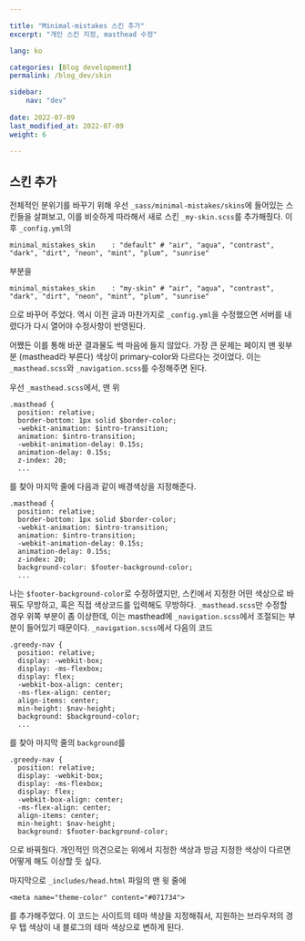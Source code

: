 ```yaml
---

title: "Minimal-mistakes 스킨 추가"
excerpt: "개인 스킨 지정, masthead 수정"

lang: ko

categories: [Blog development]
permalink: /blog_dev/skin

sidebar: 
    nav: "dev"
    
date: 2022-07-09
last_modified_at: 2022-07-09
weight: 6

---
```


## 스킨 추가

전체적인 분위기를 바꾸기 위해 우선 `_sass/minimal-mistakes/skins`에 들어있는 스킨들을 살펴보고, 이를 비슷하게 따라해서 새로 스킨 `_my-skin.scss`를 추가해줬다. 이후 `_config.yml`의 
```
minimal_mistakes_skin    : "default" # "air", "aqua", "contrast", "dark", "dirt", "neon", "mint", "plum", "sunrise"
```
부분을
```
minimal_mistakes_skin    : "my-skin" # "air", "aqua", "contrast", "dark", "dirt", "neon", "mint", "plum", "sunrise"
```
으로 바꾸어 주었다. 역시 이전 글과 마찬가지로 `_config.yml`을 수정했으면 서버를 내렸다가 다시 열어야 수정사항이 반영된다.

어쨌든 이를 통해 바꾼 결과물도 썩 마음에 들지 않았다. 가장 큰 문제는 페이지 맨 윗부분 (masthead라 부른다) 색상이 primary-color와 다르다는 것이었다. 이는 `_masthead.scss`와 `_navigation.scss`를 수정해주면 된다. 

우선 `_masthead.scss`에서, 맨 위
```
.masthead {
  position: relative;
  border-bottom: 1px solid $border-color;
  -webkit-animation: $intro-transition;
  animation: $intro-transition;
  -webkit-animation-delay: 0.15s;
  animation-delay: 0.15s;
  z-index: 20;
  ...
```
를 찾아 마지막 줄에 다음과 같이 배경색상을 지정해준다. 
```
.masthead {
  position: relative;
  border-bottom: 1px solid $border-color;
  -webkit-animation: $intro-transition;
  animation: $intro-transition;
  -webkit-animation-delay: 0.15s;
  animation-delay: 0.15s;
  z-index: 20;
  background-color: $footer-background-color;
  ...
```
나는 `$footer-background-color`로 수정하였지만, 스킨에서 지정한 어떤 색상으로 바꿔도 무방하고, 혹은 직접 색상코드를 입력해도 무방하다. `_masthead.scss`만 수정할 경우 위쪽 부분이 좀 이상한데, 이는 masthead에 `_navigation.scss`에서 조절되는 부분이 들어있기 때문이다. `_navigation.scss`에서 다음의 코드
```
.greedy-nav {
  position: relative;
  display: -webkit-box;
  display: -ms-flexbox;
  display: flex;
  -webkit-box-align: center;
  -ms-flex-align: center;
  align-items: center;
  min-height: $nav-height;
  background: $background-color;
  ...
```
를 찾아 마지막 줄의 `background`를
```
.greedy-nav {
  position: relative;
  display: -webkit-box;
  display: -ms-flexbox;
  display: flex;
  -webkit-box-align: center;
  -ms-flex-align: center;
  align-items: center;
  min-height: $nav-height;
  background: $footer-background-color;
```
으로 바꿔줬다. 개인적인 의견으로는 위에서 지정한 색상과 방금 지정한 색상이 다르면 어떻게 해도 이상할 듯 싶다. 

마지막으로 `_includes/head.html` 파일의 맨 윗 줄에
```
<meta name="theme-color" content="#071734">
```
를 추가해주었다. 이 코드는 사이트의 테마 색상을 지정해줘서, 지원하는 브라우저의 경우 탭 색상이 내 블로그의 테마 색상으로 변하게 된다. 
